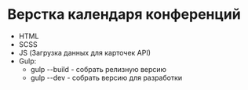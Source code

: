 # Верстка календаря конференций

* HTML
* SCSS 
* JS (Загрузка данных для карточек API)
* Gulp:
  * gulp --build - собрать релизную версию
  * gulp --dev - собрать версию для разработки
